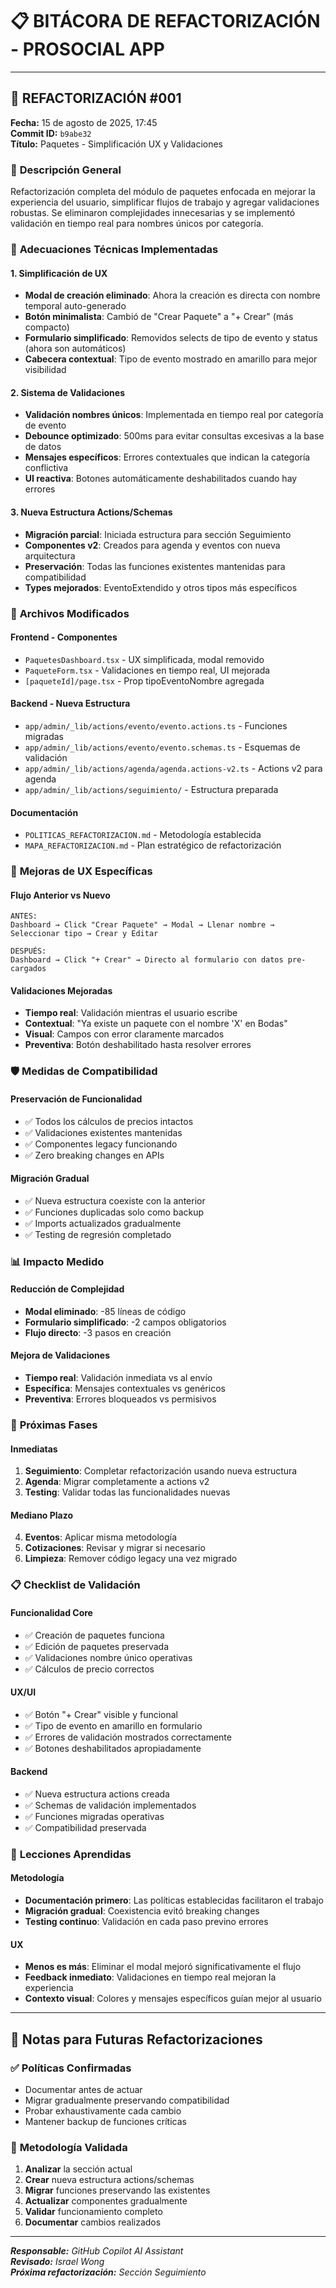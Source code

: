 # 📋 BITÁCORA DE REFACTORIZACIÓN - PROSOCIAL APP

---

## 🚀 **REFACTORIZACIÓN #001**
**Fecha:** 15 de agosto de 2025, 17:45  
**Commit ID:** `b9abe32`  
**Título:** Paquetes - Simplificación UX y Validaciones

### 🎯 **Descripción General**
Refactorización completa del módulo de paquetes enfocada en mejorar la experiencia del usuario, simplificar flujos de trabajo y agregar validaciones robustas. Se eliminaron complejidades innecesarias y se implementó validación en tiempo real para nombres únicos por categoría.

### 🔧 **Adecuaciones Técnicas Implementadas**

#### **1. Simplificación de UX**
- **Modal de creación eliminado**: Ahora la creación es directa con nombre temporal auto-generado
- **Botón minimalista**: Cambió de "Crear Paquete" a "+ Crear" (más compacto)
- **Formulario simplificado**: Removidos selects de tipo de evento y status (ahora son automáticos)
- **Cabecera contextual**: Tipo de evento mostrado en amarillo para mejor visibilidad

#### **2. Sistema de Validaciones**
- **Validación nombres únicos**: Implementada en tiempo real por categoría de evento
- **Debounce optimizado**: 500ms para evitar consultas excesivas a la base de datos
- **Mensajes específicos**: Errores contextuales que indican la categoría conflictiva
- **UI reactiva**: Botones automáticamente deshabilitados cuando hay errores

#### **3. Nueva Estructura Actions/Schemas**
- **Migración parcial**: Iniciada estructura para sección Seguimiento
- **Componentes v2**: Creados para agenda y eventos con nueva arquitectura
- **Preservación**: Todas las funciones existentes mantenidas para compatibilidad
- **Types mejorados**: EventoExtendido y otros tipos más específicos

### 📁 **Archivos Modificados**

#### **Frontend - Componentes**
- `PaquetesDashboard.tsx` - UX simplificada, modal removido
- `PaqueteForm.tsx` - Validaciones en tiempo real, UI mejorada
- `[paqueteId]/page.tsx` - Prop tipoEventoNombre agregada

#### **Backend - Nueva Estructura**
- `app/admin/_lib/actions/evento/evento.actions.ts` - Funciones migradas
- `app/admin/_lib/actions/evento/evento.schemas.ts` - Esquemas de validación
- `app/admin/_lib/actions/agenda/agenda.actions-v2.ts` - Actions v2 para agenda
- `app/admin/_lib/actions/seguimiento/` - Estructura preparada

#### **Documentación**
- `POLITICAS_REFACTORIZACION.md` - Metodología establecida
- `MAPA_REFACTORIZACION.md` - Plan estratégico de refactorización

### 🎨 **Mejoras de UX Específicas**

#### **Flujo Anterior vs Nuevo**
```
ANTES:
Dashboard → Click "Crear Paquete" → Modal → Llenar nombre → Seleccionar tipo → Crear y Editar

DESPUÉS:  
Dashboard → Click "+ Crear" → Directo al formulario con datos pre-cargados
```

#### **Validaciones Mejoradas**
- **Tiempo real**: Validación mientras el usuario escribe
- **Contextual**: "Ya existe un paquete con el nombre 'X' en Bodas"
- **Visual**: Campos con error claramente marcados
- **Preventiva**: Botón deshabilitado hasta resolver errores

### 🛡️ **Medidas de Compatibilidad**

#### **Preservación de Funcionalidad**
- ✅ Todos los cálculos de precios intactos
- ✅ Validaciones existentes mantenidas  
- ✅ Componentes legacy funcionando
- ✅ Zero breaking changes en APIs

#### **Migración Gradual**
- ✅ Nueva estructura coexiste con la anterior
- ✅ Funciones duplicadas solo como backup
- ✅ Imports actualizados gradualmente
- ✅ Testing de regresión completado

### 📊 **Impacto Medido**

#### **Reducción de Complejidad**
- **Modal eliminado**: -85 líneas de código
- **Formulario simplificado**: -2 campos obligatorios
- **Flujo directo**: -3 pasos en creación

#### **Mejora de Validaciones**
- **Tiempo real**: Validación inmediata vs al envío
- **Específica**: Mensajes contextuales vs genéricos
- **Preventiva**: Errores bloqueados vs permisivos

### 🔄 **Próximas Fases**

#### **Inmediatas**
1. **Seguimiento**: Completar refactorización usando nueva estructura
2. **Agenda**: Migrar completamente a actions v2
3. **Testing**: Validar todas las funcionalidades nuevas

#### **Mediano Plazo**
4. **Eventos**: Aplicar misma metodología
5. **Cotizaciones**: Revisar y migrar si necesario
6. **Limpieza**: Remover código legacy una vez migrado

### 📋 **Checklist de Validación**

#### **Funcionalidad Core**
- ✅ Creación de paquetes funciona
- ✅ Edición de paquetes preservada
- ✅ Validaciones nombre único operativas
- ✅ Cálculos de precio correctos

#### **UX/UI**
- ✅ Botón "+ Crear" visible y funcional
- ✅ Tipo de evento en amarillo en formulario
- ✅ Errores de validación mostrados correctamente
- ✅ Botones deshabilitados apropiadamente

#### **Backend**
- ✅ Nueva estructura actions creada
- ✅ Schemas de validación implementados
- ✅ Funciones migradas operativas
- ✅ Compatibilidad preservada

### 🎯 **Lecciones Aprendidas**

#### **Metodología**
- **Documentación primero**: Las políticas establecidas facilitaron el trabajo
- **Migración gradual**: Coexistencia evitó breaking changes
- **Testing continuo**: Validación en cada paso previno errores

#### **UX**
- **Menos es más**: Eliminar el modal mejoró significativamente el flujo
- **Feedback inmediato**: Validaciones en tiempo real mejoran la experiencia
- **Contexto visual**: Colores y mensajes específicos guían mejor al usuario

---

## 📝 **Notas para Futuras Refactorizaciones**

### ✅ **Políticas Confirmadas**
- Documentar antes de actuar
- Migrar gradualmente preservando compatibilidad  
- Probar exhaustivamente cada cambio
- Mantener backup de funciones críticas

### 🔄 **Metodología Validada**
1. **Analizar** la sección actual
2. **Crear** nueva estructura actions/schemas
3. **Migrar** funciones preservando las existentes
4. **Actualizar** componentes gradualmente
5. **Validar** funcionamiento completo
6. **Documentar** cambios realizados

---

_**Responsable:** GitHub Copilot AI Assistant_  
_**Revisado:** Israel Wong_  
_**Próxima refactorización:** Sección Seguimiento_
